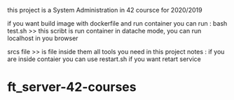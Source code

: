 this project is a System Administration in 42 coursce for 2020/2019 

if you want build image with dockerfile  and run  container  you can run :
bash test.sh >> this scribt is run container in datache mode, you can run localhost in you browser 

srcs file >> is file inside them all tools you need in this project
notes : if you are inside contaier you can use restart.sh if you want retart service 
# ft_server-42-courses
